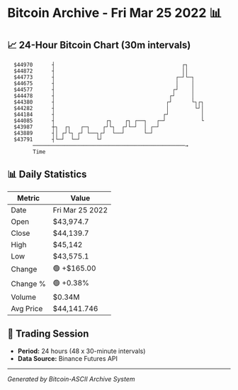 # Bitcoin Archive - Fri Mar 25 2022 📊

## 📈 24-Hour Bitcoin Chart (30m intervals)

```
  $44970      ┤                                        ┌┐      
  $44872      ┤                                        ││      
  $44773      ┤                                      ┌─┘└─┐    
  $44675      ┤                                      │    │    
  $44577      ┤                                     ┌┘    │    
  $44478      ┤                                    ┌┘     │    
  $44380      ┤                                   ┌┘      └┐┌┐ 
  $44282      ┤                                   │        └┘│ 
  $44184      ┤                                  ┌┘          │ 
  $44085      ┤                ┌┐    ┌┐ ┌──┐   ┌─┘           └ 
  $43987      ┼┐  ┌┐   ┌─┐    ┌┘└┐  ┌┘└─┘  │ ┌─┘               
  $43889      ┤│ ┌┘└┐ ┌┘ └──┐┌┘  └──┘      └─┘                 
  $43791      ┤└─┘  └─┘     └┘                                 
        ────────────────────────────────────────────────→
        Time
```

## 📊 Daily Statistics

| Metric | Value |
|--------|-------|
| Date | Fri Mar 25 2022 |
| Open | $43,974.7 |
| Close | $44,139.7 |
| High | $45,142 |
| Low | $43,575.1 |
| Change | 🟢 +$165.00 |
| Change % | 🟢 +0.38% |
| Volume | $0.34M |
| Avg Price | $44,141.746 |

## 📅 Trading Session

- **Period:** 24 hours (48 x 30-minute intervals)
- **Data Source:** Binance Futures API

---
*Generated by Bitcoin-ASCII Archive System*
